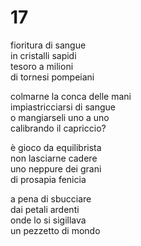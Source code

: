 # 17

fioritura di sangue  
in cristalli sapidi  
tesoro a milioni  
di tornesi pompeiani

colmarne la conca delle mani  
impiastricciarsi di sangue  
o mangiarseli uno a uno  
calibrando il capriccio?

è gioco da equilibrista  
non lasciarne cadere  
uno neppure dei grani  
di prosapia fenicia

a pena di sbucciare  
dai petali ardenti  
onde lo si sigillava  
un pezzetto di mondo
